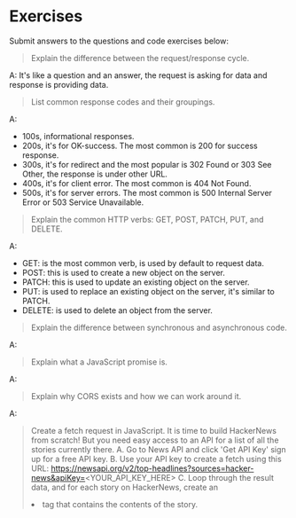 # Exercises

Submit answers to the questions and code exercises below:

> Explain the difference between the request/response cycle.

A: It's like a question and an answer, the request is asking for data and response is providing data.

> List common response codes and their groupings.

A:
- 100s, informational responses.  
- 200s, it's for OK-success. The most common is 200 for success response.
- 300s, it's for redirect and the most popular is 302 Found or 303 See Other, the response is under other URL.
- 400s, it's for client error. The most common is 404 Not Found.
- 500s, it's for server errors. The most common is 500 Internal Server Error or 503 Service Unavailable.

> Explain the common HTTP verbs: GET, POST, PATCH, PUT, and DELETE.

A:
- GET: is the most common verb, is used by default to request data.
- POST: this is used to create a new object on the server.
- PATCH: this is used to update an existing object on the server.
- PUT: is used to replace an existing object on the server, it's similar to PATCH.
- DELETE: is used to delete an object from the server.

> Explain the difference between synchronous and asynchronous code.

A:

> Explain what a JavaScript promise is.

A:

> Explain why CORS exists and how we can work around it.

A:

> Create a fetch request in JavaScript.
It is time to build HackerNews from scratch! But you need easy access to an API for a list of all the stories currently there. A. Go to News API and click 'Get API Key' sign up for a free API key. B. Use your API key to create a fetch using this URL: https://newsapi.org/v2/top-headlines?sources=hacker-news&apiKey=<YOUR_API_KEY_HERE> C. Loop through the result data, and for each story on HackerNews, create an <li> tag that contains the contents of the story.
